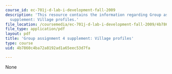 ```yaml
---
course_id: ec-701j-d-lab-i-development-fall-2009
description: 'This resource contains the information regarding Group assignment 4
  supplement: Village profiles.'
file_location: /coursemedia/ec-701j-d-lab-i-development-fall-2009/4b7860c4ba72a8192ad1a65eec53d7fa_MITEC_701JF09_villageprof.pdf
file_type: application/pdf
layout: pdf
title: 'Group assignment 4 supplement: Village profiles'
type: course
uid: 4b7860c4ba72a8192ad1a65eec53d7fa

---
```

None